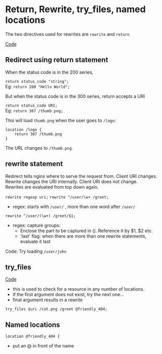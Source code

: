 # Return, Rewrite, try_files, named locations

The two directives used for rewrites are `rewrite` and `return`

[Code](conf/04+Rewrites+&+Redirects.conf)

## Redirect using return statement

When the status code is in the 200 series,

`return status_code "string";` \
Eg: `return 200 "Hello World";`

But when the status code is in the 300 series, return accepts a URI

`return status_code URI;` \
Eg: `return 307 /thumb.png;`

This will load `thumb.png` when the user goes to `/logo`:
```
location /logo {
    return 307 /thumb.png
}
```

The URL changes to `/thumb.png`.

## rewrite statement

Redirect tells nginx where to serve the request from. Client URI changes. \
Rewrite changes the URI internally. Client URI does not change. \
Rewrites are evaluated from top down again.

`rewrite regexp uri;`
`rewrite ^/user/\w+ /greet;`

- regex: starts with `/user/` , more than one word after `/user/`

`rewrite ^/user/(\w+) /greet/$1;`

- regex: capture groups:
    - Enclose the part to be captured in (). Reference it by $1, $2 etc.
    - 'last' flag: when there are more than one rewrite statements, evaluate it last

Code: Try loading `/user/john`

## try_files

[Code](nginx/conf/try_files.conf)

- this is used to check for a resource in any number of locations.
- if the first argument does not exist, try the next one...
- final argument results in a rewrite

`try_files $uri /cat.png /greet @friendly_404;`

## Named locations

`location @friendly_404 {`

- put an @ in front of the name